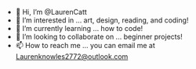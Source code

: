 - 👋 Hi, I’m @LaurenCatt
- 👀 I’m interested in ... art, design, reading, and coding!
- 🌱 I’m currently learning ... how to code!
- 💞️ I’m looking to collaborate on ... beginner projects!
- 📫 How to reach me ... you can email me at Laurenknowles2772@outlook.com

<!---
Nutshell-Lauren/Nutshell-Lauren is a ✨ special ✨ repository because its `README.md` (this file) appears on your GitHub profile.
You can click the Preview link to take a look at your changes.
--->
